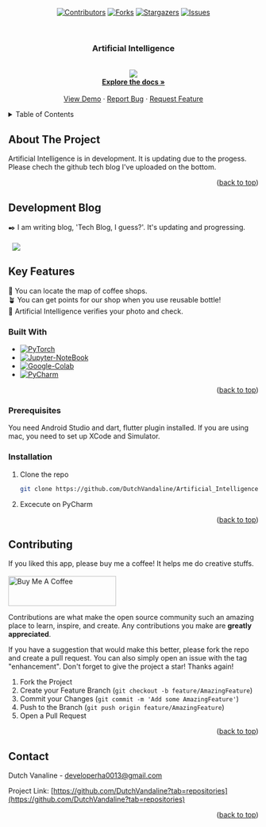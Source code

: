 <a id="readme-top"></a>
<div align="center">

[![Contributors][contributors-shield]][contributors-url]
[![Forks][forks-shield]][forks-url]
[![Stargazers][stars-shield]][stars-url]
[![Issues][issues-shield]][issues-url]

</div>


<!-- PROJECT LOGO -->
<br />
<div align="center">
  <h3 align="center">Artificial Intelligence</h3>

  <p align="center">
    <a href=""> 
      <br />
    <img src="https://img.shields.io/badge/PyTorch-EE4C2C?style=flat-square&logo=pytorch&logoColor=white"
        style="height : auto; margin-left : 8px; margin-right : 8px;"/>
    </a>
    <br />
    <a href="https://github.com/DutchVandaline/Artificial_Intelligence"><strong>Explore the docs »</strong></a>
    <br />
    <br />
    <a href="https://github.com/DutchVandaline/Artificial_Intelligence">View Demo</a>
    ·
    <a href="https://github.com/DutchVandaline/Artificial_Intelligence/issues/new?labels=bug&template=bug-report---.md">Report Bug</a>
    ·
    <a href="https://github.com/DutchVandaline/Artificial_Intelligence/issues/new?labels=enhancement&template=feature-request---.md">Request Feature</a>
  </p>
</div>



<!-- TABLE OF CONTENTS -->
<details>
  <summary>Table of Contents</summary>
  <ol>
    <li>
      <a href="#about-the-project">About The Project</a>
      <ul>
        <li><a href="#built-with">Built With</a></li>
      </ul>
    </li>
    <li>
      <a href="#getting-started">Getting Started</a>
      <ul>
        <li><a href="#prerequisites">Prerequisites</a></li>
        <li><a href="#installation">Installation</a></li>
      </ul>
    </li>
    <li><a href="#contributing">Contributing</a></li>
    <li><a href="#contact">Contact</a></li>
  </ol>
</details>



<!-- ABOUT THE PROJECT -->
## About The Project
<!-- 이미지 삽입 ![Pequod](https://github.com/user-attachments/assets/8bf45ee3-1001-459a-8db2-f32632e20dfc)-->
Artificial Intelligence is in development. It is updating due to the progess. Please chech the github tech blog I've uploaded on the bottom.

<p align="right">(<a href="#readme-top">back to top</a>)</p>

## Development Blog
✒️ I am writing blog, 'Tech Blog, I guess?'. It's updating and progressing. <br><br>
<a href="https://dutchvandaline.github.io/ai/Sealant-Problem-with-PyTorch/">
    <img src="https://img.shields.io/badge/Githdkdkfkdkub-171515?style=for-the-badge&logo=github&logoColor=white"
        style="height : auto; margin-left : 8px; margin-right : 8px;"/>
</a>

## Key Features
📍 You can locate the map of coffee shops.<br/>
🪴 You can get points for our shop when you use reusable bottle!<br/>
🍾 Artificial Intelligence verifies your photo and check.<br/>

<!--
<img src="https://github.com/user-attachments/assets/7f15a1f3-65ca-4ae7-912a-4b3ccd8533bd"  width="270" height="270"/>
<img src="https://github.com/user-attachments/assets/e8c4e3cb-f104-434a-aa85-7c6a830e7427"  width="270" height="270"/>
<img src="https://github.com/user-attachments/assets/ee63f9bc-6e4f-4300-8772-ca883150ca8f"  width="270" height="270"/>
-->
### Built With

* [![PyTorch][PyTorch]][PyTorch-url]
* [![Jupyter-NoteBook][Jupyter-NoteBook]][Jupyter-NoteBook-url]  
* [![Google-Colab][Google-Colab]][Google-Colab-url]
* [![PyCharm][PyCharm]][PyCharm-url]


<p align="right">(<a href="#readme-top">back to top</a>)</p>



<!-- GETTING STARTED -->
<!--
이 부분 주석 제거
## Getting Started
📱 You can download BottleCamp at the AppStore. Press the following Image!
<div style="text-align: center;">
    <a href="https://apps.apple.com/kr/app/pequod/id6593668188?l=en-GB">
      <img src="https://github.com/user-attachments/assets/d1a69119-6219-409b-b302-9ce24308aeb0"  width="350" height="350"
            style="height: auto; margin-left: 8px; margin-right: 8px;"/>
    </a>
</div>
-->
### Prerequisites

You need Android Studio and dart, flutter plugin installed.
If you are using mac, you need to set up XCode and Simulator.
### Installation

1. Clone the repo
   ```sh
   git clone https://github.com/DutchVandaline/Artificial_Intelligence.git
   ```
2. Excecute on PyCharm

<p align="right">(<a href="#readme-top">back to top</a>)</p>


<!-- CONTRIBUTING -->
## Contributing
If you liked this app, please buy me a coffee! It helps me do creative stuffs. <br/> <br/>
<a href="https://www.buymeacoffee.com/PequodApp" target="_blank">
  <img src="https://cdn.buymeacoffee.com/buttons/v2/default-yellow.png" alt="Buy Me A Coffee" style="height: 60px; width: 217px;" >
</a>

Contributions are what make the open source community such an amazing place to learn, inspire, and create. Any contributions you make are **greatly appreciated**.

If you have a suggestion that would make this better, please fork the repo and create a pull request. You can also simply open an issue with the tag "enhancement".
Don't forget to give the project a star! Thanks again!

1. Fork the Project
2. Create your Feature Branch (`git checkout -b feature/AmazingFeature`)
3. Commit your Changes (`git commit -m 'Add some AmazingFeature'`)
4. Push to the Branch (`git push origin feature/AmazingFeature`)
5. Open a Pull Request

<p align="right">(<a href="#readme-top">back to top</a>)</p>

<!-- CONTACT -->
## Contact

Dutch Vanaline - developerha0013@gmail.com

Project Link: [https://github.com/DutchVandaline?tab=repositories](https://github.com/DutchVandaline?tab=repositories)

<p align="right">(<a href="#readme-top">back to top</a>)</p>






<!-- MARKDOWN LINKS & IMAGES -->
<!-- https://www.markdownguide.org/basic-syntax/#reference-style-links -->
[contributors-shield]: https://img.shields.io/github/contributors/DutchVandaline/Artificial_Intelligence.svg?style=for-the-badge
[contributors-url]: https://github.com/DutchVandaline/Artificial_Intelligence/graphs/contributors
[forks-shield]: https://img.shields.io/github/forks/DutchVandaline/Artificial_Intelligence.svg?style=for-the-badge
[forks-url]: https://github.com/DutchVandaline/Artificial_Intelligence/network/members
[stars-shield]: https://img.shields.io/github/stars/DutchVandaline/Artificial_Intelligence.svg?style=for-the-badge
[stars-url]: https://github.com/DutchVandaline/Artificial_Intelligence/stargazers
[issues-shield]: https://img.shields.io/github/issues/DutchVandaline/Artificial_Intelligence.svg?style=for-the-badge
[issues-url]: https://github.com/DutchVandaline/Artificial_Intelligence/issues

[PyTorch]: https://img.shields.io/badge/PyTorch-EE4C2C?style=for-the-badge&logo=pytorch&logoColor=white
[PyTorch-url]: https://pytorch.org/
[PyCharm]: https://img.shields.io/badge/pycharm-000000?style=for-the-badge&logo=pycharm&logoColor=white
[PyCharm-url]: https://www.jetbrains.com/pycharm/
[Google-Colab]: https://img.shields.io/badge/googlecolab-F9AB00?style=for-the-badge&logo=googlecolab&logoColor=white
[Google-Colab-url]: https://colab.research.google.com/
[Jupyter-NoteBook]: https://img.shields.io/badge/Jupyter-F37626?style=for-the-badge&logo=jupyter&logoColor=white
[Jupyter-NoteBook-url]: https://jupyter.org/



